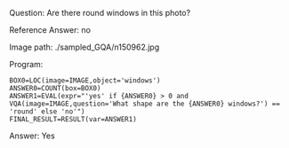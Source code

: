 Question: Are there round windows in this photo?

Reference Answer: no

Image path: ./sampled_GQA/n150962.jpg

Program:

```
BOX0=LOC(image=IMAGE,object='windows')
ANSWER0=COUNT(box=BOX0)
ANSWER1=EVAL(expr="'yes' if {ANSWER0} > 0 and VQA(image=IMAGE,question='What shape are the {ANSWER0} windows?') == 'round' else 'no'")
FINAL_RESULT=RESULT(var=ANSWER1)
```
Answer: Yes

